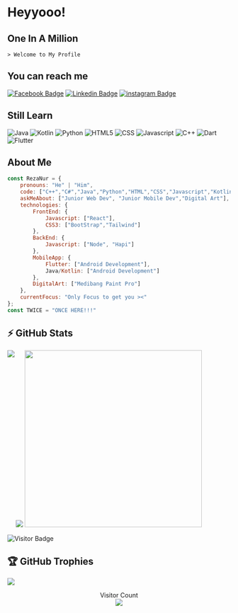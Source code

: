 # Heyyooo!
## One In A Million
    > Welcome to My Profile

## You can reach me
[![Facebook Badge](https://img.shields.io/badge/-Rezza_N_R-blue?style=flat-square&logo=Facebook&logoColor=white&link=https://web.facebook.com/reza.n.ramadhan.3/)](https://web.facebook.com/reza.n.ramadhan.3/)
[![Linkedin Badge](https://img.shields.io/badge/-Reza_Nur_Ramadhan-blue?style=flat-square&logo=Linkedin&logoColor=white&link=www.linkedin.com/in/reza-nur-ramadhan-802a50223/)]([www.linkedin.com/in/reza-nur-ramadhan-802a50223/](https://www.linkedin.com/in/reza-nur-ramadhan-802a50223/))
[![instagram Badge](https://img.shields.io/badge/-Rezza_Nur_R-black?style=flat-square&logo=Instagram&logoColor=red&link=https://www.instagram.com/rzanrrmdhn/)](https://www.instagram.com/rzanrrmdhn/)

## Still Learn
  ![Java](https://img.shields.io/badge/Java-orange?style=flat-square&logo=Java)
  ![Kotlin]( https://img.shields.io/badge/Kotlin-black?style=flat-square&logo=kotlin)
  ![Python](https://img.shields.io/badge/-Python-black?style=flat-square&logo=Python)
  ![HTML5](https://img.shields.io/badge/-HTML-black?style=flat-square&logo=HTML5)
  ![CSS](https://img.shields.io/badge/-CSS-black?style=flat-square&logo=CSS3)
  ![Javascript](https://img.shields.io/badge/-Javascript-black?style=flat-square&logo=Javascript)
  ![C++](https://img.shields.io/badge/-C++-blue?style=flat-square&logo=C)
  ![Dart](https://img.shields.io/badge/-Dart-blue?style=flat-square&logo=Dart)
  ![Flutter](https://img.shields.io/badge/-Flutter-blue?style=flat-square&logo=Flutter)
  
## About Me
```javascript
const RezaNur = {
    pronouns: "He" | "Him",
    code: ["C++","C#","Java","Python","HTML","CSS","Javascript","Kotlin","Dart","Flutter"],
    askMeAbout: ["Junior Web Dev", "Junior Mobile Dev","Digital Art"],
    technologies: {
        FrontEnd: {
            Javascript: ["React"],
            CSS3: ["BootStrap","Tailwind"]
        },
        BackEnd: {
            Javascript: ["Node", "Hapi"]
        },
        MobileApp: {
            Flutter: ["Android Development"],
            Java/Kotlin: ["Android Development"]
        },
        DigitalArt: ["Medibang Paint Pro"]
    },
    currentFocus: "Only Focus to get you ><"
};
const TWICE = "ONCE HERE!!!"
```
   <!-- architecture: ["Serverless Architecture", "Progressive web applications", "Single page applications"], -->

<!-- <a href=#><img src="wallpaperflare.com_wallpaper (6).jpg"></a> -->
## ⚡ GitHub Stats
<img align="left" src="https://github-readme-stats.vercel.app/api?username=RzaNrRmdhn&show_icons=true&count_private=true&theme=gruvbox" />
<img src="https://github-readme-stats.vercel.app/api/top-langs/?username=RzaNrRmdhn&layout=compact&count_private=true&theme=gruvbox" />
<img src = "https://github-readme-streak-stats.herokuapp.com?user=RzaNrRmdhn&theme=dark&hide_border=true" width = 400>

![Visitor Badge](https://visitor-badge.laobi.icu/badge?page_id=RzaNrRmdhn.RzaNrRmdhn)


## 🏆 GitHub Trophies
![](https://github-profile-trophy.vercel.app/?username=RzaNrRmdhn&theme=discord&no-frame=true&no-bg=false&margin-w=4)

<p align="center">
  Visitor Count<br>
  <img src="https://profile-counter.glitch.me/RzaNrRmdhn/count.svg" />
</p>

  


